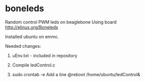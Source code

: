 # boneleds
Random control PWM leds on beaglebone
Using board http://elinux.org/Boneleds

Installed ubuntu on emmc.

Needed changes:
1. uEnv.txt - included in repository

2. Compile ledControl.c

3. sudo crontab -e
Add a line @reboot /home/ubuntu/ledControl&
